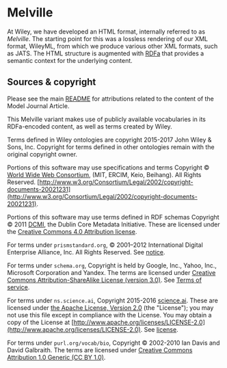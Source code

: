 # Melville

At Wiley, we have developed an HTML format, internally referred to as _Melville_. The starting point for this was a lossless rendering of our XML format, WileyML, from which we produce various other XML formats, such as JATS. The HTML structure is augmented with [RDFa](http://rdfa.info/) that provides a semantic context for the underlying content.

## Sources & copyright

Please see the main [README](../README.md) for attributions related to the content of the Model Journal Article.

This Melville variant makes use of publicly available vocabularies in its RDFa-encoded content, as well as terms created by Wiley.

Terms defined in Wiley ontologies are copyright 2015-2017 John Wiley & Sons, Inc. Copyright for terms defined in other ontologies remain with the original copyright owner.

Portions of this software may use specifications and terms Copyright © [World Wide Web Consortium](https://www.w3.org/), (MIT, ERCIM, Keio, Beihang). All Rights Reserved. [http://www.w3.org/Consortium/Legal/2002/copyright-documents-20021231](http://www.w3.org/Consortium/Legal/2002/copyright-documents-20021231).

Portions of this software may use terms defined in RDF schemas Copyright © 2011 [DCMI](http://dublincore.org/), the Dublin Core Metadata Initiative. These are licensed under the [Creative Commons 4.0 Attribution license](https://creativecommons.org/licenses/by/4.0/).

For terms under `prismstandard.org`, © 2001–2012 International Digital Enterprise Alliance, Inc.  All Rights Reserved. See [notice](http://www.prismstandard.org/specifications/3.0/PRISM_Basic_Metadata_3.0.htm).

For terms under `schema.org`, Copyright is held by Google, Inc., Yahoo, Inc., Microsoft Corporation and Yandex. The terms are licensed under [Creative Commons Attribution-ShareAlike License (version 3.0)](http://creativecommons.org/licenses/by-sa/3.0/). See [Terms of service](https://schema.org/docs/terms.html).

For terms under `ns.science.ai`, Copyright 2015-2016 [science.ai](https://science.ai). These are licensed under [the Apache License, Version 2.0](http://www.apache.org/licenses/LICENSE-2.0) (the \"License\"); you may not use this file except in compliance with the License. You may obtain a copy of the License at [http://www.apache.org/licenses/LICENSE-2.0](http://www.apache.org/licenses/LICENSE-2.0). See [license](https://github.com/scienceai/scholarly-article/blob/gh-pages/LICENSE).

For terms under `purl.org/vocab/bio`, Copyright © 2002-2010 Ian Davis and David Galbraith. The terms are licensed under [Creative Commons Attribution 1.0 Generic (CC BY 1.0)](https://creativecommons.org/licenses/by/1.0/).
